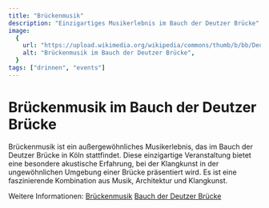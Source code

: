```yaml
---
title: "Brückenmusik"
description: "Einzigartiges Musikerlebnis im Bauch der Deutzer Brücke"
image:
  {
    url: "https://upload.wikimedia.org/wikipedia/commons/thumb/b/bb/Deutzer_Br%C3%BCcke_und_K%C3%B6lner_Dom-4095.jpg/600px-Deutzer_Br%C3%BCcke_und_K%C3%B6lner_Dom-4095.jpg",
    alt: "Brückenmusik im Bauch der Deutzer Brücke",
  }
tags: ["drinnen", "events"]
---
```


# Brückenmusik im Bauch der Deutzer Brücke

Brückenmusik ist ein außergewöhnliches Musikerlebnis, das im Bauch der Deutzer Brücke in Köln stattfindet. Diese einzigartige Veranstaltung bietet eine besondere akustische Erfahrung, bei der Klangkunst in der ungewöhnlichen Umgebung einer Brücke präsentiert wird. Es ist eine faszinierende Kombination aus Musik, Architektur und Klangkunst.

Weitere Informationen:
[Brückenmusik](http://www.brueckenmusik.de/)
[Bauch der Deutzer Brücke](http://www.koeln.de/tourismus/koeln_entdecken/111_orte)
